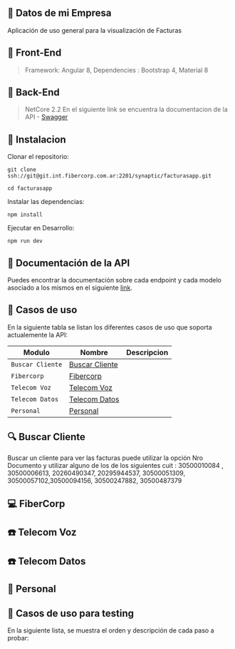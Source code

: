 ## :blue_book:  Datos de mi Empresa

Aplicación de uso general para la visualización de Facturas

## :blue_book: Front-End
> Framework: Angular 8,
> Dependencies : Bootstrap 4, Material 8

## :blue_book: Back-End
> NetCore 2.2
En el siguiente link se encuentra la documentacion de la API - [Swagger](https://desktopdesa.fibercorp.com.ar/v2/swagger/index.html) 

## :blue_book: Instalacion

Clonar el repositorio:

```
git clone ssh://git@git.int.fibercorp.com.ar:2201/synaptic/facturasapp.git

cd facturasapp

```

Instalar las dependencias:

```
npm install
```

Ejecutar en Desarrollo:

```
npm run dev
```

## :blue_book: Documentación de la API

Puedes encontrar la documentación sobre cada endpoint y cada modelo asociado a los mismos en el siguiente [link](https://gestiondesa.fibercorp.com.ar/v2/swagger).

## :orange_book: Casos de uso 

En la siguiente tabla se listan los diferentes casos de uso que soporta actualemente la API:

|              Modulo               |                                     Nombre                                      |                          Descripcion                           |
| --- | --- | --- |
| `Buscar Cliente` | [Buscar Cliente](#mag-buscar-cliente) |  |
| `Fibercorp` | [Fibercorp](#computer-fibercorp) |  |
| `Telecom Voz` | [Telecom Voz](#phone-telecom-voz) |  |
| `Telecom Datos` | [Telecom Datos](#phone-telecom-datos) |  |
| `Personal` | [Personal](#iphone-personal) |  |

## :mag: Buscar Cliente

Buscar un cliente para ver las facturas puede utilizar la opción Nro Documento y utilizar alguno de los  de los siguientes  cuit : 30500010084 , 30500006613, 20260490347, 20295944537, 30500051309, 30500057102,30500094156,  30500247882, 30500487379



## :computer: FiberCorp

## :phone: Telecom Voz

## :phone: Telecom Datos

## :iphone: Personal


## :green_book: Casos de uso para testing

En la siguiente lista, se muestra el orden y descripción de cada paso a probar:





